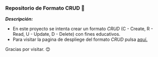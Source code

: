 ### Repositorio de Formato CRUD 📃

***Descripción:***

- En este proyecto se intenta crear un formato *CRUD*  (C - Create, R - Read, U - Update, D - Delete) con fines educativos.
- Para visitar la pagina de despliege del formato *CRUD* pulsa [aquí.](https://hugorgo.github.io/CRUD/"aquí")

Gracias por visitar. 😊
